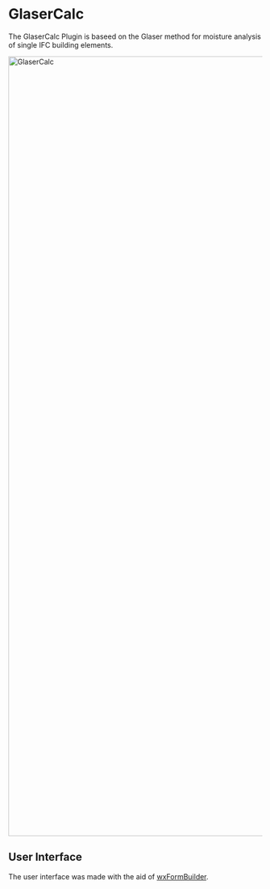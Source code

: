 # GlaserCalc
The GlaserCalc Plugin is baseed on the Glaser method for moisture analysis of single IFC building elements.

<img width="1545" alt="GlaserCalc" src="https://github.com/KIT-IAI/SDM_Plugin_GlaserCalc/assets/7059379/aabe8744-a632-4c61-a47e-38ebc8ae3469">

## User Interface
The user interface was made with the aid of [wxFormBuilder](https://github.com/wxFormBuilder/wxFormBuilder).
